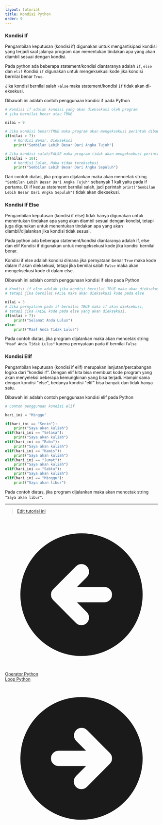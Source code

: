 ```yaml
---
layout: tutorial
title: Kondisi Python
order: 9
---
```


### Kondisi If

Pengambilan keputusan (kondisi if) digunakan untuk mengantisipasi kondisi yang terjadi saat jalanya program dan menentukan tindakan apa yang akan diambil sesuai dengan kondisi.

Pada python ada beberapa statement/kondisi diantaranya adalah `if`, `else` dan `elif` Kondisi `if` digunakan untuk mengeksekusi kode jika kondisi bernilai benar `True`.

Jika kondisi bernilai salah `False` maka statement/kondisi `if` tidak akan di-eksekusi.

Dibawah ini adalah contoh penggunaan kondisi if pada Python

```python
# Kondisi if adalah kondisi yang akan dieksekusi oleh program 
# jika bernilai benar atau TRUE

nilai = 9

# Jika kondisi benar/TRUE maka program akan mengeksekusi perintah dibawahn
if(nilai > 7):
    # Kondisi Benar, Dieksekusi
    print("Sembilan Lebih Besar Dari Angka Tujuh")

# Jika kondisi salah/FALSE maka program tidak akan mengeksekusi perintah dibawahnya
if(nilai > 10):
    # Kondisi Salah, Maka tidak tereksekusi
    print("Sembilan Lebih Besar Dari Angka Sepuluh") 
```

Dari contoh diatas, jika program dijalankan maka akan mencetak string `"Sembilan Lebih Besar Dari Angka Tujuh"` sebanyak 1 kali yaitu pada if pertama. Di if kedua statement bernilai salah, jadi perintah `print("Sembilan Lebih Besar Dari Angka Sepuluh")` tidak akan dieksekusi.

### Kondisi If Else

Pengambilan keputusan (kondisi if else) tidak hanya digunakan untuk menentukan tindakan apa yang akan diambil sesuai dengan kondisi, tetapi juga digunakan untuk menentukan tindakan apa yang akan diambil/dijalankan jika kondisi tidak sesuai.

Pada python ada beberapa statement/kondisi diantaranya adalah if, else dan elif Kondisi if digunakan untuk mengeksekusi kode jika kondisi bernilai benar.

Kondisi if else adalah kondisi dimana jika pernyataan benar `True` maka kode dalam if akan dieksekusi, tetapi jika bernilai salah `False` maka akan mengeksekusi kode di dalam else.

Dibawah ini adalah contoh penggunaan kondisi if else pada Python

```python
# Kondisi if else adalah jika kondisi bernilai TRUE maka akan dieksekusi pada if, 
# tetapi jika bernilai FALSE maka akan dieksekusi kode pada else

nilai = 3
# Jika pernyataan pada if bernilai TRUE maka if akan dieksekusi, 
# tetapi jika FALSE kode pada else yang akan dieksekusi.
if(nilai > 7):
    print("Selamat Anda Lulus")
else:
    print("Maaf Anda Tidak Lulus")
```

Pada contoh diatas, jika program dijalankan maka akan mencetak string `"Maaf Anda Tidak Lulus"` karena pernyataan pada if bernilai `False`

### Kondisi Elif

Pengambilan keputusan (kondisi if elif) merupakan lanjutan/percabangan logika dari "kondisi if". Dengan elif kita bisa membuat kode program yang akan menyeleksi beberapa kemungkinan yang bisa terjadi. Hampir sama dengan kondisi "else", bedanya kondisi "elif" bisa banyak dan tidak hanya satu.

Dibawah ini adalah contoh penggunaan kondisi elif pada Python

```python
# Contoh penggunaan kondisi elif

hari_ini = "Minggu"

if(hari_ini == "Senin"):
    print("Saya akan kuliah")
elif(hari_ini == "Selasa"):
    print("Saya akan kuliah")
elif(hari_ini == "Rabu"):
    print("Saya akan kuliah")
elif(hari_ini == "Kamis"):
    print("Saya akan kuliah")
elif(hari_ini == "Jumat"):
    print("Saya akan kuliah")
elif(hari_ini == "Sabtu"):
    print("Saya akan kuliah")
elif(hari_ini == "Minggu"):
    print("Saya akan libur")
```

Pada contoh diatas, jika program dijalankan maka akan mencetak string `"Saya akan libur"`.

---

> [Edit tutorial ini](https://github.com/belajarpythoncom/belajarpython.com/blob/master/docs/tutorial/kondisi-if-else-python.md)

<div class="mt-8 inline justify-between gap-x-4 md:flex">
  <div class="flex justify-center mb-4 md:mb-0">
    <a href="/tutorial/operator-python" class="text-primary-300 hover:text-primary-300 order-2 flex h-12 items-center rounded-full bg-blue-500 bg-opacity-20 px-8 text-base hover:no-underline md:order-1">
      <svg xmlns="http://www.w3.org/2000/svg" class="mr-1 h-5 w-5" viewBox="0 0 20 20" fill="currentColor">
        <path fill-rule="evenodd" d="M10 18a8 8 0 100-16 8 8 0 000 16zm.707-10.293a1 1 0 00-1.414-1.414l-3 3a1 1 0 000 1.414l3 3a1 1 0 001.414-1.414L9.414 11H13a1 1 0 100-2H9.414l1.293-1.293z" clip-rule="evenodd" />
      </svg>
      <span class="-mt-0.5">Operator Python</span>
    </a>
  </div>
  <div class="order-1 flex justify-center">
    <a href="/tutorial/loop-python" class="order-1 flex h-12 items-center rounded-full bg-gradient-to-l from-yellow-500 to-yellow-400 px-8 text-base text-black shadow-xl hover:text-black hover:no-underline hover:shadow md:order-2">
      <span class="-mt-0.5">Loop Python</span>
      <svg xmlns="http://www.w3.org/2000/svg" class="ml-1 h-5 w-5" viewBox="0 0 20 20" fill="currentColor">
        <path fill-rule="evenodd" d="M10 18a8 8 0 100-16 8 8 0 000 16zm3.707-8.707l-3-3a1 1 0 00-1.414 1.414L10.586 9H7a1 1 0 100 2h3.586l-1.293 1.293a1 1 0 101.414 1.414l3-3a1 1 0 000-1.414z" clip-rule="evenodd" />
      </svg>
    </a>
  </div>
</div>

